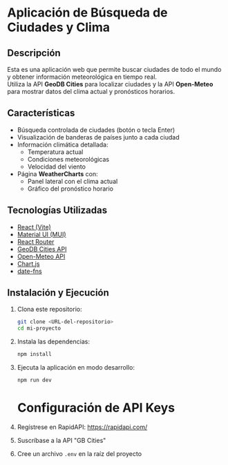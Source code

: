 # Aplicación de Búsqueda de Ciudades y Clima

## Descripción
Esta es una aplicación web que permite buscar ciudades de todo el mundo y obtener información meteorológica en tiempo real.  
Utiliza la API **GeoDB Cities** para localizar ciudades y la API **Open-Meteo** para mostrar datos del clima actual y pronósticos horarios.

## Características
- Búsqueda controlada de ciudades (botón o tecla Enter)
- Visualización de banderas de países junto a cada ciudad
- Información climática detallada:
  - Temperatura actual
  - Condiciones meteorológicas
  - Velocidad del viento
- Página **WeatherCharts** con:
  - Panel lateral con el clima actual
  - Gráfico del pronóstico horario

## Tecnologías Utilizadas
- [React (Vite)](https://vitejs.dev/)
- [Material UI (MUI)](https://mui.com/)
- [React Router](https://reactrouter.com/)
- [GeoDB Cities API](https://rapidapi.com/wirefreethought/api/geodb-cities/)
- [Open-Meteo API](https://open-meteo.com/)
- [Chart.js](https://www.chartjs.org/)
- [date-fns](https://date-fns.org/)

## Instalación y Ejecución

1. Clona este repositorio:
   ```bash
   git clone <URL-del-repositorio>
   cd mi-proyecto
   ```
2. Instala las dependencias:
   ```bash
   npm install
   ```
3. Ejecuta la aplicación en modo desarrollo:
   ```bash
   npm run dev
   ```
   # Configuración de API Keys

1. Regístrese en RapidAPI: https://rapidapi.com/
2. Suscríbase a la API "GB Cities"
3. Cree un archivo `.env` en la raíz del proyecto






